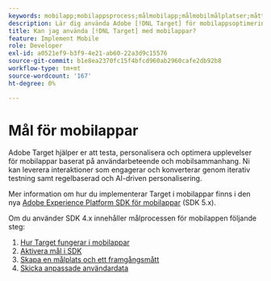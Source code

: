 ```yaml
---
keywords: mobilapp;mobilappsprocess;målmobilapp;målmobilmålplatser;mått för mobilappens framgång
description: Lär dig använda Adobe [!DNL Target] för mobilappsoptimering och -personalisering, med iterativ testning och regelbaserad och AI-driven personalisering.
title: Kan jag använda [!DNL Target] med mobilappar?
feature: Implement Mobile
role: Developer
exl-id: a0521ef9-b3f9-4e21-ab60-22a3d9c15576
source-git-commit: b1e8ea2370fc15f4bfcd960ab2960cafe2db92b8
workflow-type: tm+mt
source-wordcount: '167'
ht-degree: 0%

---
```


# Mål för mobilappar

Adobe Target hjälper er att testa, personalisera och optimera upplevelser för mobilappar baserat på användarbeteende och mobilsammanhang. Ni kan leverera interaktioner som engagerar och konverterar genom iterativ testning samt regelbaserad och AI-driven personalisering.

Mer information om hur du implementerar Target i mobilappar finns i den nya [Adobe Experience Platform SDK för mobilappar](https://aep-sdks.gitbook.io/docs/using-mobile-extensions/adobe-target) (SDK 5.x).

Om du använder SDK 4.x innehåller målprocessen för mobilappen följande steg:

1. [Hur Target fungerar i mobilappar](https://developer.adobe.com/target/implement/mobile/how-target-works-mobile-apps/)
1. [Aktivera mål i SDK](https://developer.adobe.com/target/implement/mobile/enable-target-in-sdk/)
1. [Skapa en målplats och ett framgångsmått](https://developer.adobe.com/target/implement/mobile/mobile-create-location-and-metric/)
1. [Skicka anpassade användardata](https://developer.adobe.com/target/implement/mobile/mobile-custom-user-data/)
